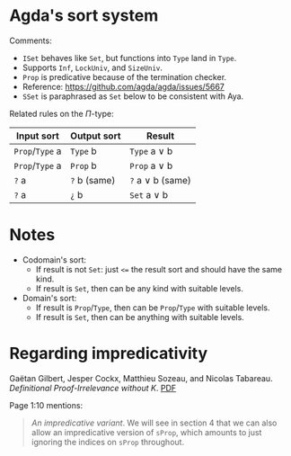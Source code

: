 # Agda's sort system

Comments:

+ `ISet` behaves like `Set`, but functions into `Type` land in `Type`.
+ Supports `Inf`, `LockUniv`, and `SizeUniv`.
+ `Prop` is predicative because of the termination checker.
+ Reference: https://github.com/agda/agda/issues/5667
+ `SSet` is paraphrased as `Set` below to be consistent with Aya.

Related rules on the $\Pi$-type:

| Input sort      | Output sort  | Result           |
|-----------------|--------------|------------------|
| `Prop`/`Type` a | `Type` b     | `Type` a ∨ b     |
| `Prop`/`Type` a | `Prop` b     | `Prop` a ∨ b     |
| `?` a           | `?` b (same) | `?` a ∨ b (same) |
| `?` a           | `¿` b        | `Set` a ∨ b      |

# Notes

+ Codomain's sort:
  + If result is not `Set`: just `<=` the result sort and should have the same kind.
  + If result is `Set`, then can be any kind with suitable levels.
+ Domain's sort:
  + If result is `Prop`/`Type`, then can be `Prop`/`Type` with suitable levels.
  + If result is `Set`, then can be anything with suitable levels.

# Regarding impredicativity

Gaëtan Gilbert, Jesper Cockx, Matthieu Sozeau, and Nicolas Tabareau. _Definitional Proof-Irrelevance without
K_. [PDF](https://hal.inria.fr/hal-01859964v2/document)

Page 1:10 mentions:

> _An impredicative variant_.
> We will see in section 4 that we can also allow
> an impredicative version of `sProp`, which amounts
> to just ignoring the indices on `sProp` throughout.
